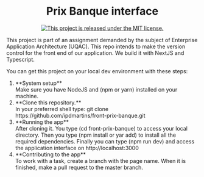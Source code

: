 <h1 align="center">
  Prix Banque interface
</h1>
<p align="center">
  <a href="https://github.com/ipdmartins/Hedera_test1/blob/master/LICENSE">
    <img src="https://img.shields.io/badge/license-MIT-blue.svg" alt="This project is released under the MIT license." />
  </a>
</p>
<p align="left">
  This project is part of an assignment demanded by the subject of Enterprise Application Architecture (UQAC). This repo intends to make the version control for the front end of our application. We build it with NextJS and Typescript.
</p>
<p>
	You can get this project on your local dev environment with these steps:
	<ol>
  	<li>
			**System setup**</br>
			Make sure you have NodeJS and (npm or yarn) installed on your machine.
		</li>
		<li>
			**Clone this repository.**</br>
			In your preferred shell type: git clone https://github.com/ipdmartins/front-prix-banque.git
		</li> 	
		<li>
			**Running the app**</br>
			After cloning it. You type (cd front-prix-banque) to access your local directory.
      Then you type (npm install or yar add) to install all the required dependencies.
      Finally you can type (npm run dev) and access the application interface on 
      http://localhost:3000
		</li>
		<li>
			**Contributing to the app**</br>
			To work with a task, create a branch with the page name. When it is finished, make a pull request to the master branch.
		</li>
	</ol>
</p>
